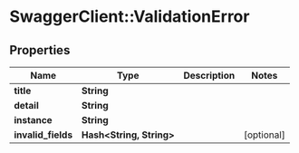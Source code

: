 # SwaggerClient::ValidationError

## Properties
Name | Type | Description | Notes
------------ | ------------- | ------------- | -------------
**title** | **String** |  | 
**detail** | **String** |  | 
**instance** | **String** |  | 
**invalid_fields** | **Hash&lt;String, String&gt;** |  | [optional] 



